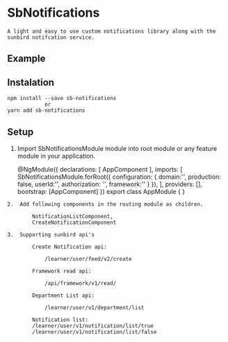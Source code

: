 # SbNotifications

    A light and easy to use custom notifications library along with the sunbird notifcation service.

## Example

## Instalation

    npm install --save sb-notifications
                or
    yarn add sb-notifications

## Setup 

   1. Import SbNotificationsModule module into root module or any feature module in your application.

        @NgModule({
            declarations: [
                AppComponent
            ],
            imports: [
                SbNotificationsModule.forRoot({
                    configuration: {
                            domain:'',
                            production: false,
                            userId:'',
                            authorization: '',
                            framework:''
                    }
                }),
        ],
        providers: [],
        bootstrap: [AppComponent]
        })
        export class AppModule { }

    2.  Add following components in the routing module as children.

            NotificationListComponent,
            CreateNotificationComponent
            
    3.  Supporting sunbird api's

            Create Notification api:

                /learner/user/feed/v2/create
                
            Framework read api:

                /api/framework/v1/read/
            
            Department List api:

                /learner/user/v1/department/list

            Notification list: 
            /learner/user/v1/notification/list/true
            /learner/user/v1/notification/list/false
            


